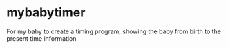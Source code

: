 # mybabytimer
For my baby to create a timing program, showing the baby from birth to the present time information
